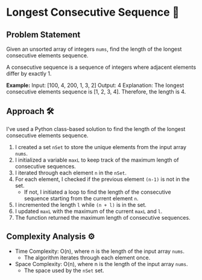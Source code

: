 # Longest Consecutive Sequence 📏

## Problem Statement

Given an unsorted array of integers `nums`, find the length of the longest consecutive elements sequence.

A consecutive sequence is a sequence of integers where adjacent elements differ by exactly 1.

**Example:**
Input: [100, 4, 200, 1, 3, 2]
Output: 4
Explanation: The longest consecutive elements sequence is [1, 2, 3, 4]. Therefore, the length is 4.

## Approach 🛠️

I've used a Python class-based solution to find the length of the longest consecutive elements sequence.

1. I created a set `nSet` to store the unique elements from the input array `nums`.
2. I initialized a variable `maxL` to keep track of the maximum length of consecutive sequences.
3. I iterated through each element `n` in the `nSet`.
4. For each element, I checked if the previous element `(n-1)` is not in the set.
    - If not, I initiated a loop to find the length of the consecutive sequence starting from the current element `n`.
5. I incremented the length `l` while `(n + l)` is in the set.
6. I updated `maxL` with the maximum of the current `maxL` and `l`.
7. The function returned the maximum length of consecutive sequences.

## Complexity Analysis ⚙️

- Time Complexity: O(n), where n is the length of the input array `nums`.
  - The algorithm iterates through each element once.
- Space Complexity: O(n), where n is the length of the input array `nums`.
  - The space used by the `nSet` set.
